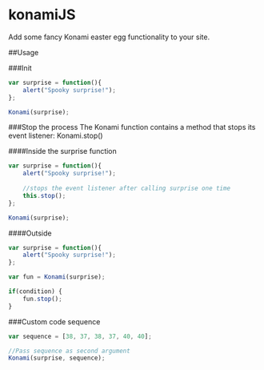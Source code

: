 # konamiJS
Add some fancy Konami easter egg functionality to your site.

##Usage

###Init
```js
var surprise = function(){
	alert("Spooky surprise!");
};

Konami(surprise);
```

###Stop the process
The Konami function contains a method that stops its event listener: Konami.stop()

####Inside the surprise function
```js
var surprise = function(){
	alert("Spooky surprise!");
	
	//stops the event listener after calling surprise one time
	this.stop();
};

Konami(surprise);
```

####Outside

```js
var surprise = function(){
	alert("Spooky surprise!");
};

var fun = Konami(surprise);

if(condition) {
	fun.stop();
}
```

###Custom code sequence
```js
var sequence = [38, 37, 38, 37, 40, 40];

//Pass sequence as second argument
Konami(surprise, sequence);
```
